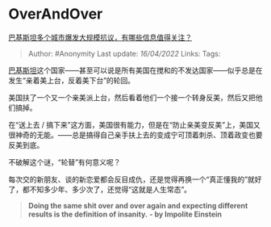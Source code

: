 # OverAndOver
[巴基斯坦多个城市爆发大规模抗议，有哪些信息值得关注？](https://www.zhihu.com/question/525966847/answer/2434991542)

> Author: #Anonymity
> Last update: *16/04/2022*
> Links:
> Tags:

[巴基斯坦](https://www.zhihu.com/search?q=%E5%B7%B4%E5%9F%BA%E6%96%AF%E5%9D%A6&search_source=Entity&hybrid_search_source=Entity&hybrid_search_extra=%7B%22sourceType%22%3A%22answer%22%2C%22sourceId%22%3A2434991542%7D)这个国家——甚至可以说是所有美国在搅和的不发达国家——似乎总是在发生“亲着美上台，反着美下台”的轮回。

美国扶了一个又一个亲美派上台，然后看着他们一个接一个转身反美，然后又把他们搞掉。

在“送上去 / 搞下来”这方面，美国很有能力，但是在“防止亲美变反美”上，美国又很神奇的无能。——总是搞得自己亲手扶上去的变成宁可顶着刺杀、顶着政变也要反美到底。

不破解这个谜，“轮替”有何意义呢？

每次交的新朋友、谈的新恋爱都会反目成仇，还是觉得再换一个“真正懂我的”就好了，都不知多少年、多少次了，还觉得“这就是人生常态”。

> **Doing the same shit over and over again and expecting different results is the definition of insanity.**
> **- by Impolite Einstein**
